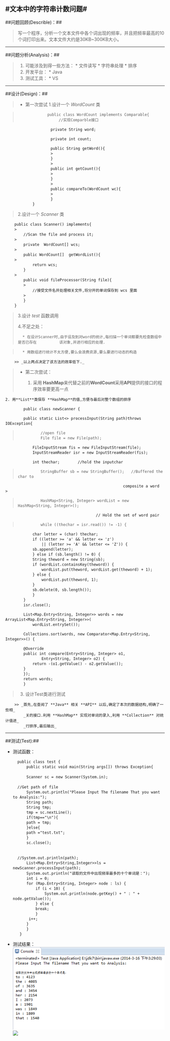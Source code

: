 
#文本中的字符串计数问题#
------------------------------------------

##问题回顾(Describle)：##

>写一个程序，分析一个文本文件中各个词出现的频率，并且把频率最高的10个词打印出来。文本文件大约是30KB~300KB大小。

----------------------------------------------------------------

##问题分析(Analysis)：##

>1.  可能涉及到得一些方法：
    * 文件读写
    * 字符串处理
    * 排序 
>2.  开发平台：
    * Java
>3.  测试工具：
    * VS

-----------------------------------------------------------------
##设计(Design)：##
>+ 第一次尝试
>  1.设计一个 *WordCount* 类

>                  public class WordCount implements Comparable{
>                       //实现Comparble接口
>
                        private String word;  
>                        
                        private int count;
>
                        public String getWord(){
                        >
                        }
                        >
                        public int getCount(){
                        >
                        }
                        >
                        public compareTo(WordCount wc){
                        >
                        }
                }
>   2.设计一个 *Scanner* 类       
>
        public class Scanner() implements{
        >
            //Scan the file and process it; 
        >
            private  WordCount[] wcs;
        >
            public WordCount[]  getWordList(){
        >
                return wcs;
            }
        >
            public void fileProcessor(String file){
            >
                //接受文件名并处理相关文件,将分开的单词保存到 wcs 里面
            >
            }
        } 
>   3.设计 *test* 函数调用
>
>   4.不足之处：
>           
>       * 在设计Scanner时,由于设及到对word的统计,每扫描一个单词都要先检查数组中是否已存在          该对象,并进行相应的处理.


    
>       * 用数组进行统计不太方便,要么会浪费资源,要么要进行动态的构造
>
        >> _以上两点决定了该方法的效率低下._
        
>+ 第二次尝试：
>
>
>   1. 采用 **HashMap**来代替之前的**WordCount**采用**API**提供的接口的程序效率要更高一点


>   
    2. 用**List**类保存 **HashMap**的值,方便与最后对整个数组的排序
    
>               
            public class newScanner {
>
            public static List<> processInput(String path)throws IOException{
>        
>    	        //open file
>               File file = new File(path);
                FileInputStream fis = new FileInputStream(file);
                InputStreamReader isr = new InputStreamReader(fis);
>
                int thechar;		//hold the inputchar
>        
>               StringBuffer sb = new StringBuffer();	//Buffered the char to 
                                                        composite a word                >                                            
>       
>               HashMap<String, Integer> wordList = new HashMap<String, Integer>(); 
                                            // Hold the set of word pair
>        
>               while ((thechar = isr.read()) != -1) {
                char letter = (char) thechar;
                if ((letter >= 'a' && letter <= 'z')
                    || (letter >= 'A' && letter <= 'Z')) {
                sb.append(letter);
                } else if (sb.length() != 0) {
                String theword = new String(sb);
                if (wordList.containsKey(theword)) {
                    wordList.put(theword, wordList.get(theword) + 1);
                } else {
                    wordList.put(theword, 1);
                }
                sb.delete(0, sb.length());
                }
            }
            isr.close();
>            
>       
            List<Map.Entry<String, Integer>> words = new ArrayList<Map.Entry<String, Integer>>(
                wordList.entrySet());
>        
            Collections.sort(words, new Comparator<Map.Entry<String, Integer>>() {
>
            @Override
            public int compare(Entry<String, Integer> o1,
                    Entry<String, Integer> o2) {
                return -(o1.getValue() - o2.getValue());
            }
            });
            return words;
            }
>
>   3. 设计Test类进行测试
>
        >> _首先,在查阅了 **Java** 相关 **API** 以后,确定了本次的数据结构,明确了一些相_
            _关的接口.利用 **HashMap** 实现对单词的录入,利用 **Collection** 对统计值进_
            _行排序,最后输出_
            
-------------------------------------------------------------------
##测试(Test):##
+ 测试函数：

        public class test {
	        public static void main(String args[]) throws Exception{
	        
	        Scanner sc = new Scanner(System.in);
	
	    //Get path of file
	        System.out.println("Please Input The filename That you want to Analysis:");
	        String path;
	        String tmp;
	        tmp = sc.nextLine();
	        if(tmp=="\n"){
	       	path = tmp;
	        }else{
		    path ="test.txt";
	        }
	        sc.close();
	
	
	    //System.out.println(path); 
    	    List<Map.Entry<String,Integer>>ls = newScanner.processInput(path);
	        System.out.println("读取的文件中出现频率最多的十个单词是：");
            int i = 0;
            for (Map.Entry<String, Integer> node : ls) {
                if (i < 10) {
                    System.out.println(node.getKey() + " : " + node.getValue());
                } else {
                break;
                }
             i++;
            }
    	    }
         }
+ 测试结果：
        ![](/sources/wordCount.jpg)
        ![](/sources/vsout.jpg)

  



